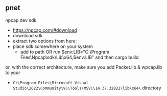 ## pnet
npcap dev sdk
- https://npcap.com/#download
- download sdk
- extract
two options from here:
- place sdk somewhere on your system
    - add to path OR run $env:LIB="C:\Program Files\Npcap\sdk\Lib\x64;$env:LIB" and then cargo build

or, with the correct architecture, make sure you add Packet.lib &
wpcap.lib to your
- `C:\Program Files\Microsoft Visual Studio\2022\Community\VC\Tools\MSVC\14.37.32822\lib\x64\`
directory